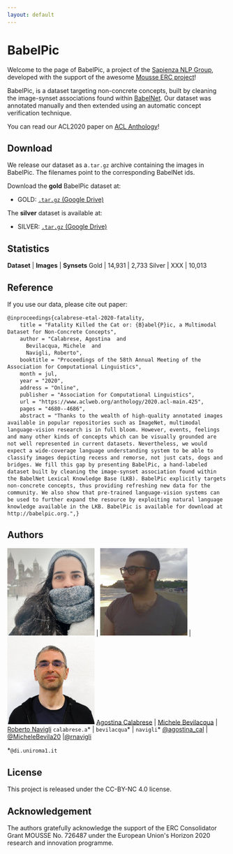 ```yaml
---
layout: default
---
```

# BabelPic

Welcome to the page of BabelPic, a project of the [Sapienza NLP Group](http://nlp.uniroma1.it), developed with the support of the awesome [Mousse ERC project](http://mousse-project.org/)!

BabelPic, is a dataset targeting non-concrete concepts, built by cleaning the image-synset associations found within [BabelNet](https://babelnet.org/).
Our dataset was annotated manually and then extended using an automatic concept verification technique.

You can read our ACL2020 paper on [ACL Anthology](https://www.aclweb.org/anthology/2020.acl-main.425/)!

## Download

We release our dataset as a`.tar.gz` archive containing the images in BabelPic. The filenames point to the corresponding BabelNet ids.

Download the **gold** BabelPic dataset at:
* GOLD: [`.tar.gz` (Google Drive)](https://drive.google.com/file/d/1pOsn2dlRaSAMjX-0x_Bj4MnSaXcHXOFs/view?usp=sharing)

The **silver** dataset is available at:
* SILVER: [`.tar.gz` (Google Drive)]()

## Statistics

**Dataset** | **Images** | **Synsets**
Gold        |  14,931    |   2,733
Silver      |     XXX    |  10,013

## Reference
If you use our data, please cite out paper:

```
@inproceedings{calabrese-etal-2020-fatality,
    title = "Fatality Killed the Cat or: {B}abel{P}ic, a Multimodal Dataset for Non-Concrete Concepts",
    author = "Calabrese, Agostina  and
      Bevilacqua, Michele  and
      Navigli, Roberto",
    booktitle = "Proceedings of the 58th Annual Meeting of the Association for Computational Linguistics",
    month = jul,
    year = "2020",
    address = "Online",
    publisher = "Association for Computational Linguistics",
    url = "https://www.aclweb.org/anthology/2020.acl-main.425",
    pages = "4680--4686",
    abstract = "Thanks to the wealth of high-quality annotated images available in popular repositories such as ImageNet, multimodal language-vision research is in full bloom. However, events, feelings and many other kinds of concepts which can be visually grounded are not well represented in current datasets. Nevertheless, we would expect a wide-coverage language understanding system to be able to classify images depicting recess and remorse, not just cats, dogs and bridges. We fill this gap by presenting BabelPic, a hand-labeled dataset built by cleaning the image-synset association found within the BabelNet Lexical Knowledge Base (LKB). BabelPic explicitly targets non-concrete concepts, thus providing refreshing new data for the community. We also show that pre-trained language-vision systems can be used to further expand the resource by exploiting natural language knowledge available in the LKB. BabelPic is available for download at http://babelpic.org.",}
```

## Authors
             
<img src="imgs/calabrese.jpg" width="200"> |  <img src="imgs/bevilacqua.jpg" width="200"> | <img src="imgs/navigli.jpg" width="200"> 
[Agostina Calabrese](https://ago3.github.io) | [Michele Bevilacqua](https://mbevila.github.io) | [Roberto Navigli](http://wwwusers.di.uniroma1.it/~navigli/)
`calabrese.a`* | `bevilacqua`* | `navigli`*
[@agostina_cal](https://twitter.com/agostina_cal) | [@MicheleBevila20](https://twitter.com/MicheleBevila20) |[@rnavigli](https://twitter.com/rnavigli) 

*`@di.uniroma1.it`

## License
This project is released under the CC-BY-NC 4.0 license.

## Acknowledgement
The authors gratefully acknowledge the support of the ERC Consolidator Grant MOUSSE No. 726487 under the European Union's Horizon 2020 research and innovation programme.
